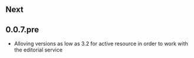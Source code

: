 ## Next

## 0.0.7.pre
- Alloving versions as low as 3.2 for active resource in order to work with the
  editorial service
